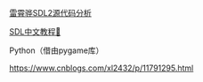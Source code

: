 [雷霄骅SDL2源代码分析](https://blog.csdn.net/leixiaohua1020/article/details/40680907)

[SDL中文教程👏](http://tjumyk.github.io/sdl-tutorial-cn/lessons/lesson01/index2.html)

Python（借由pygame库）

https://www.cnblogs.com/xl2432/p/11791295.html



